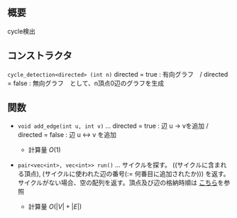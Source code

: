 ## 概要
cycle検出

## コンストラクタ 
`cycle_detection<directed> (int n)`  directed = true : 有向グラフ　/ directed = false : 無向グラフ　として、n頂点0辺のグラフを生成

## 関数
- `void add_edge(int u, int v)` ... directed = true : 辺 u -> vを追加 / directed = false : 辺 u <-> v を追加
    - 計算量 $O(1)$
  
- `pair<vec<int>, vec<int>> run()` ... サイクルを探す。 ((サイクルに含まれる頂点), (サイクルに使われた辺の番号(:= 何番目に追加されたか))) を返す。サイクルがない場合、空の配列を返す。頂点及び辺の格納時順は
  [こちら](https://judge.yosupo.jp/problem/cycle_detection_undirected)を参照
    - 計算量 $O(|V| + |E|)$


